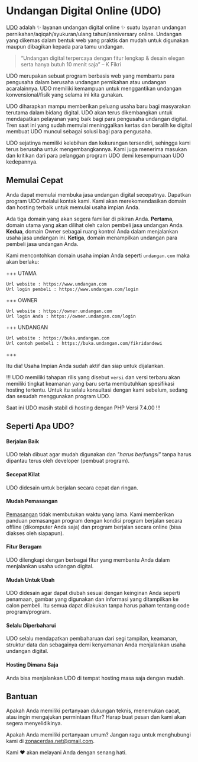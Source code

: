  # Undangan Digital Online (UDO)

[UDO](https://udo.zonacerdas.net/) adalah :sparkles: layanan undangan digital online :sparkles: suatu layanan undangan pernikahan/aqiqah/syukuran/ulang tahun/anniversary online. Undangan yang dikemas dalam bentuk web yang praktis dan mudah untuk digunakan maupun dibagikan kepada para tamu undangan.

> “Undangan digital terpercaya dengan fitur lengkap & desain elegan serta hanya butuh 10 menit saja” – K Fikri

UDO merupakan sebuat program berbasis web yang membantu para pengusaha dalam berusaha undangan pernikahan atau undangan acaralainnya. UDO memiliki kemampuan untuk menggantikan undangan konvensional/fisik yang selama ini kita gunakan.

UDO diharapkan mampu memberikan peluang usaha baru bagi masyarakan terutama dalam bidang digital. UDO akan terus dikembangkan untuk mendapatkan pelayanan yang baik bagi para pengusaha undangan digital. Tren saat ini yang sudah memulai meninggalkan kertas dan beralih ke digital membuat UDO muncul sebagai solusi bagi para pengusaha.

UDO sejatinya memiliki kelebihan dan kekurangan tersendiri, sehingga kami terus berusaha untuk mengembangkannya. Kami juga menerima masukan dan kritikan dari para pelanggan program UDO demi kesempurnaan UDO kedepannya.



## Memulai Cepat

Anda dapat memulai membuka jasa undangan digital secepatnya. Dapatkan program UDO melalui kontak kami. Kami akan merekomendasikan domain dan hosting terbaik untuk memulai usaha impian Anda.

Ada tiga domain yang akan segera familiar di pikiran Anda. **Pertama**, domain utama yang akan dilihat oleh calon pembeli jasa undangan Anda. **Kedua**, domain Owner sebagai ruang kontrol Anda dalam menjalankan usaha jasa undangan ini. **Ketiga**, domain menampilkan undangan para pembeli jasa undangan Anda.

Kami mencontohkan domain usaha impian Anda seperti `undangan.com` maka akan berlaku:

+++ UTAMA
```
Url website : https://www.undangan.com
Url login pembeli : https://www.undangan.com/login
```
+++ OWNER
```
Url website : https://owner.undangan.com
Url login Anda : https://owner.undangan.com/login
```
+++ UNDANGAN
```
Url website : https://buka.undangan.com
Url contoh pembeli : https://buka.undangan.com/fikridandewi
```
+++

Itu dia! Usaha Impian Anda sudah aktif dan siap untuk dijalankan.

!!!
UDO memiliki tahapan rilis yang disebut `versi` dan versi terbaru akan memiliki tingkat keamanan yang baru serta membutuhkan spesifikasi hosting tertentu. Untuk itu selalu konsultasi dengan kami sebelum, sedang dan sesudah menggunakan program UDO.

Saat ini UDO masih stabil di hosting dengan PHP Versi 7.4.00
!!!



## Seperti Apa UDO?


#### Berjalan Baik

UDO telah dibuat agar mudah digunakan dan _"harus berfungsi"_ tanpa harus dipantau terus oleh developer (pembuat program).

#### Secepat Kilat

UDO didesain untuk berjalan secara cepat dan ringan.

#### Mudah Pemasangan

[Pemasangan](https://docs-udo.zonacerdas.net/v-3-2/panduan/mulai) tidak membutukan waktu yang lama. Kami memberikan panduan pemasangan program dengan kondisi program berjalan secara offline (dikomputer Anda saja) dan program berjalan secara online (bisa diakses oleh siapapun).

#### Fitur Beragam

UDO dilengkapi dengan berbagai fitur yang membantu Anda dalam menjalankan usaha udangan digital.

#### Mudah Untuk Ubah

UDO didesain agar dapat diubah sesuai dengan keinginan Anda seperti penamaan, gambar yang digunakan dan informasi yang ditampilkan ke calon pembeli. Itu semua dapat dilakukan tanpa harus paham tentang code program/program.

#### Selalu Diperbaharui

UDO selalu mendapatkan pembaharuan dari segi tampilan, keamanan, struktur data dan sebagainya demi kenyamanan Anda menjalankan usaha undangan digital.

#### Hosting Dimana Saja

Anda bisa menjalankan UDO di tempat hosting masa saja dengan mudah.



## Bantuan

Apakah Anda memiliki pertanyaan dukungan teknis, menemukan cacat, atau ingin mengajukan permintaan fitur? Harap buat pesan dan kami akan segera menyelidikinya.

Apakah Anda memiliki pertanyaan umum? Jangan ragu untuk menghubungi kami di zonacerdas.net@gmail.com.

Kami :heart: akan melayani Anda dengan senang hati.
